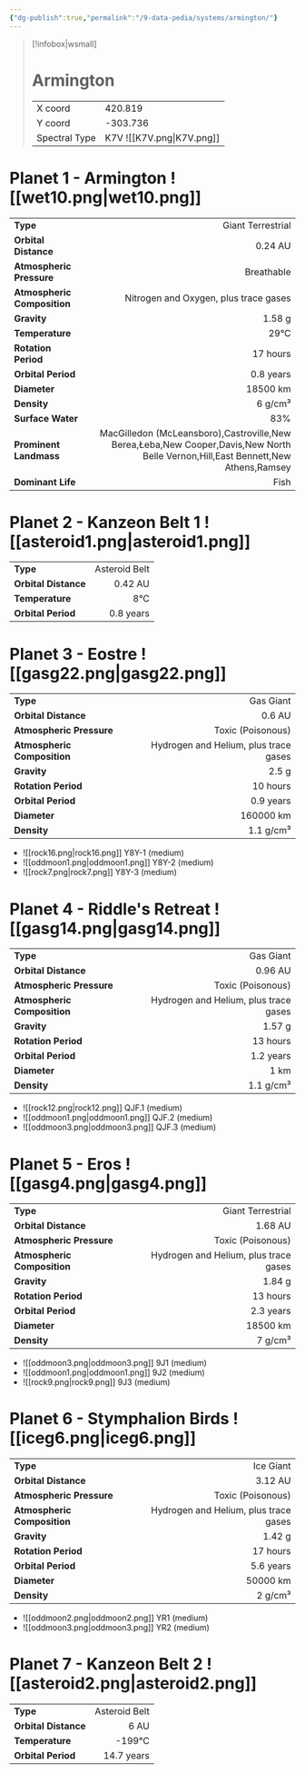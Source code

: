 ```yaml
---
{"dg-publish":true,"permalink":"/9-data-pedia/systems/armington/"}
---
```


> [!infobox|wsmall]
> # Armington
> | | |
> | - | - |
> | X coord | 420.819 |
> | Y coord| -303.736 |
> | Spectral Type | K7V ![[K7V.png\|K7V.png]] |

# Planet 1 - Armington ![[wet10.png\|wet10.png]]
|                             |                           |
| --------------------------- | -------------------------:|
| **Type**                    |             Giant Terrestrial |
| **Orbital Distance**        |   0.24 AU |
| **Atmospheric Pressure**    |       Breathable |
| **Atmospheric Composition** |      Nitrogen and Oxygen, plus trace gases |
| **Gravity**                 |        1.58 g |
| **Temperature**             |    29°C |
| **Rotation Period**         |  17 hours |
| **Orbital Period** | 0.8 years |
| **Diameter**                |      18500 km | 
| **Density**                 |    6 g/cm³ |
| **Surface Water**           |           83% | 
| **Prominent Landmass**      |         MacGilledon (McLeansboro),Castroville,New Berea,Łeba,New Cooper,Davis,New North Belle Vernon,Hill,East Bennett,New Athens,Ramsey | 
| **Dominant Life**           |         Fish |





# Planet 2 - Kanzeon Belt 1 ![[asteroid1.png\|asteroid1.png]]
|                             |                           |
| --------------------------- | -------------------------:|
| **Type**                    |             Asteroid Belt |
| **Orbital Distance**        |   0.42 AU |
| **Temperature**             |    8°C |
| **Orbital Period** | 0.8 years |





# Planet 3 - Eostre ![[gasg22.png\|gasg22.png]]
|                             |                           |
| --------------------------- | -------------------------:|
| **Type**                    |             Gas Giant |
| **Orbital Distance**        |   0.6 AU |
| **Atmospheric Pressure**    |       Toxic (Poisonous) |
| **Atmospheric Composition** |      Hydrogen and Helium, plus trace gases |
| **Gravity**                 |        2.5 g |
| **Rotation Period**         |  10 hours |
| **Orbital Period** | 0.9 years |
| **Diameter**                |      160000 km | 
| **Density**                 |    1.1 g/cm³ |



- ![[rock16.png\|rock16.png]] Y8Y-1 (medium)
- ![[oddmoon1.png\|oddmoon1.png]] Y8Y-2 (medium)
- ![[rock7.png\|rock7.png]] Y8Y-3 (medium)


# Planet 4 - Riddle's Retreat ![[gasg14.png\|gasg14.png]]
|                             |                           |
| --------------------------- | -------------------------:|
| **Type**                    |             Gas Giant |
| **Orbital Distance**        |   0.96 AU |
| **Atmospheric Pressure**    |       Toxic (Poisonous) |
| **Atmospheric Composition** |      Hydrogen and Helium, plus trace gases |
| **Gravity**                 |        1.57 g |
| **Rotation Period**         |  13 hours |
| **Orbital Period** | 1.2 years |
| **Diameter**                |      1 km | 
| **Density**                 |    1.1 g/cm³ |



- ![[rock12.png\|rock12.png]] QJF.1 (medium)
- ![[oddmoon1.png\|oddmoon1.png]] QJF.2 (medium)
- ![[oddmoon3.png\|oddmoon3.png]] QJF.3 (medium)


# Planet 5 - Eros ![[gasg4.png\|gasg4.png]]
|                             |                           |
| --------------------------- | -------------------------:|
| **Type**                    |             Giant Terrestrial |
| **Orbital Distance**        |   1.68 AU |
| **Atmospheric Pressure**    |       Toxic (Poisonous) |
| **Atmospheric Composition** |      Hydrogen and Helium, plus trace gases |
| **Gravity**                 |        1.84 g |
| **Rotation Period**         |  13 hours |
| **Orbital Period** | 2.3 years |
| **Diameter**                |      18500 km | 
| **Density**                 |    7 g/cm³ |



- ![[oddmoon3.png\|oddmoon3.png]] 9J1 (medium)
- ![[oddmoon1.png\|oddmoon1.png]] 9J2 (medium)
- ![[rock9.png\|rock9.png]] 9J3 (medium)


# Planet 6 - Stymphalion Birds ![[iceg6.png\|iceg6.png]]
|                             |                           |
| --------------------------- | -------------------------:|
| **Type**                    |             Ice Giant |
| **Orbital Distance**        |   3.12 AU |
| **Atmospheric Pressure**    |       Toxic (Poisonous) |
| **Atmospheric Composition** |      Hydrogen and Helium, plus trace gases |
| **Gravity**                 |        1.42 g |
| **Rotation Period**         |  17 hours |
| **Orbital Period** | 5.6 years |
| **Diameter**                |      50000 km | 
| **Density**                 |    2 g/cm³ |



- ![[oddmoon2.png\|oddmoon2.png]] YR1 (medium)
- ![[oddmoon3.png\|oddmoon3.png]] YR2 (medium)


# Planet 7 - Kanzeon Belt 2 ![[asteroid2.png\|asteroid2.png]]
|                             |                           |
| --------------------------- | -------------------------:|
| **Type**                    |             Asteroid Belt |
| **Orbital Distance**        |   6 AU |
| **Temperature**             |    -199°C |
| **Orbital Period** | 14.7 years |





